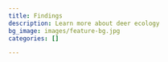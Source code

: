 ```yaml
---
title: Findings
description: Learn more about deer ecology
bg_image: images/feature-bg.jpg
categories: []

---
```

